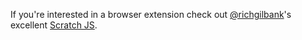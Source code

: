 If you're interested in a browser extension check out [@richgilbank](https://github.com/richgilbank)'s excellent [Scratch JS](https://github.com/richgilbank/Scratch-JS).
